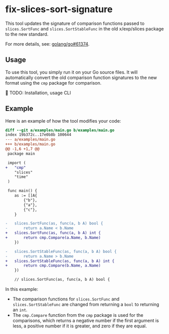 # fix-slices-sort-signature

This tool updates the signature of comparison functions passed to `slices.SortFunc` and `slices.SortStableFunc` in the old x/exp/slices package to the new standard.

For more details, see: [golang/go#61374](https://github.com/golang/go/issues/61374).

## Usage

To use this tool, you simply run it on your Go source files. It will automatically convert the old comparison function signatures to the new format using the `cmp` package for comparison.

:memo: TODO: Installation, usage CLI

## Example

Here is an example of how the tool modifies your code:

```diff
diff --git a/examples/main.go b/examples/main.go
index 19b372c..17e0b8b 100644
--- a/examples/main.go
+++ b/examples/main.go
@@ -1,6 +1,7 @@
 package main

 import (
+	"cmp"
 	"slices"
 	"time"
 )

 func main() {
 	as := []A{
 		{"b"},
 		{"a"},
 		{"c"},
 	}

-	slices.SortFunc(as, func(a, b A) bool {
-		return a.Name < b.Name
+	slices.SortFunc(as, func(a, b A) int {
+		return cmp.Compare(a.Name, b.Name)
 	})

-	slices.SortStableFunc(as, func(a, b A) bool {
-		return a.Name > b.Name
+	slices.SortStableFunc(as, func(a, b A) int {
+		return cmp.Compare(b.Name, a.Name)
 	})

 	// slices.SortFunc(as, func(a, b A) bool {
```

In this example:

- The comparison functions for `slices.SortFunc` and `slices.SortStableFunc` are changed from returning a `bool` to returning an `int`.
- The `cmp.Compare` function from the `cmp` package is used for the comparisons, which returns a negative number if the first argument is less, a positive number if it is greater, and zero if they are equal.
